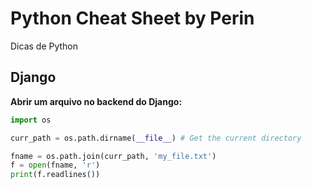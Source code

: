# Python Cheat Sheet by Perin
Dicas de Python



## Django

**Abrir um arquivo no backend do Django:**
``` python
import os

curr_path = os.path.dirname(__file__) # Get the current directory

fname = os.path.join(curr_path, 'my_file.txt')
f = open(fname, 'r')
print(f.readlines()) 
```
